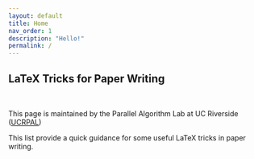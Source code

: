 ```yaml
---
layout: default
title: Home
nav_order: 1
description: "Hello!"
permalink: /
---
```


## LaTeX Tricks for Paper Writing

&nbsp;<br>

This page is maintained by the Parallel Algorithm Lab at UC Riverside ([UCRPAL](https://pal.cs.ucr.edu))

This list provide a quick guidance for some useful LaTeX tricks in paper writing. 
